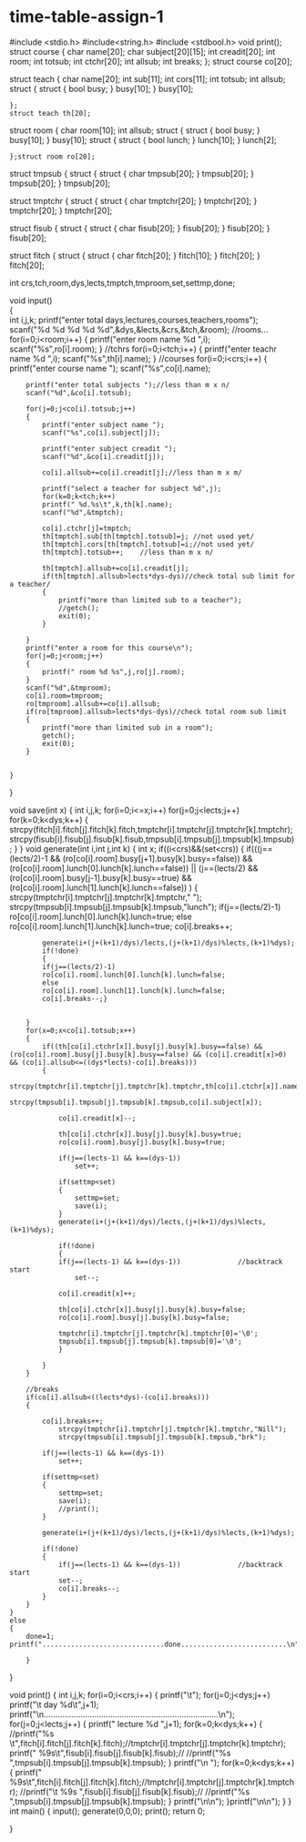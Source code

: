 # time-table-assign-1
#include <stdio.h>
#include<string.h>
#include <stdbool.h>
void print();
struct course
	{
		char name[20];
		char subject[20][15];
		int creadit[20];
		int room;
		int totsub;
		int ctchr[20];
		int allsub;
		int breaks;
	};
	struct course co[20];


struct teach
	{
		char name[20];
		int sub[11];
		int cors[11];
		int totsub;
		int allsub;
		struct
	{
		struct
		{
			bool busy;
		}
		busy[10];
	}
	busy[10]; 
		
	};
	struct teach th[20];

struct room
	{
		char room[10];
		int allsub;
	struct
	{
		struct
		{
			bool busy;
		}
		busy[10];
	}
	busy[10]; 
	struct
	{
		struct
		{
			bool lunch;
		}
		lunch[10];
	}
	lunch[2]; 	 
		
	};struct room ro[20];


struct tmpsub
	{
	struct
	{
		struct
		{
			char tmpsub[20];
		}
		tmpsub[20];
	}
	tmpsub[20];
	}
	tmpsub[20];

struct tmptchr
	{
	struct
	{
		struct
		{
			char tmptchr[20];
		}
		tmptchr[20];
	}
	tmptchr[20];
	}
	tmptchr[20];

struct fisub
	{
	struct
	{
		struct
		{
			char fisub[20];
		}
		fisub[20];
	}
	fisub[20];
	}
	fisub[20];

struct fitch
	{
	struct
	{
		struct
		{
			char fitch[20];
		}
		fitch[10];
	}
	fitch[20];
	}
	fitch[20];


 int crs,tch,room,dys,lects,tmptch,tmproom,set,settmp,done;

void input()              
{	
	int i,j,k;
	printf("enter total days,lectures,courses,teachers,rooms");
	scanf("%d %d %d %d %d",&dys,&lects,&crs,&tch,&room);
	//rooms...
	for(i=0;i<room;i++)
	{
		printf("enter room name %d ",i);
		scanf("%s",ro[i].room);
	}
	//tchrs
	for(i=0;i<tch;i++)
	{
		printf("enter teachr name %d ",i);
		scanf("%s",th[i].name);
	}
	//courses
	for(i=0;i<crs;i++)
	{
		printf("enter course name ");
		scanf("%s",co[i].name);
		
		printf("enter total subjects ");//less than m x n/
		scanf("%d",&co[i].totsub);
		
		for(j=0;j<co[i].totsub;j++)
		{
			printf("enter subject name ");
			scanf("%s",co[i].subject[j]);
			
			printf("enter subject creadit ");
			scanf("%d",&co[i].creadit[j]);
			
			co[i].allsub+=co[i].creadit[j];//less than m x m/
			
			printf("select a teacher for subject %d",j);
			for(k=0;k<tch;k++)
			printf(" %d.%s\t",k,th[k].name);
			scanf("%d",&tmptch);
			
			co[i].ctchr[j]=tmptch;
			th[tmptch].sub[th[tmptch].totsub]=j; //not used yet/
			th[tmptch].cors[th[tmptch].totsub]=i;//not used yet/
			th[tmptch].totsub++;	//less than m x n/
		
			th[tmptch].allsub+=co[i].creadit[j];
			if(th[tmptch].allsub>lects*dys-dys)//check total sub limit for a teacher/
			{
				printf("more than limited sub to a teacher");
				//getch();
				exit(0);
			}
			
		}
		printf("enter a room for this course\n");
		for(j=0;j<room;j++)
		{
			printf(" room %d %s",j,ro[j].room);
		}
		scanf("%d",&tmproom);
		co[i].room=tmproom;	
		ro[tmproom].allsub+=co[i].allsub;
		if(ro[tmproom].allsub>lects*dys-dys)//check total room sub limit
		{
			printf("more than limited sub in a room");
			getch();
			exit(0);
		}
		
		
	}
	
	
}

void save(int x)
{
	int i,j,k;
	for(i=0;i<=x;i++)
	for(j=0;j<lects;j++)
	for(k=0;k<dys;k++)
	{
		strcpy(fitch[i].fitch[j].fitch[k].fitch,tmptchr[i].tmptchr[j].tmptchr[k].tmptchr);
		strcpy(fisub[i].fisub[j].fisub[k].fisub,tmpsub[i].tmpsub[j].tmpsub[k].tmpsub);
	}
}
void generate(int i,int j,int k)
{
	int x;
	if((i<crs)&&(set<crs))
	{
		if(((j==(lects/2)-1 && (ro[co[i].room].busy[j+1].busy[k].busy==false)) && (ro[co[i].room].lunch[0].lunch[k].lunch==false)) || (j==(lects/2) && (ro[co[i].room].busy[j-1].busy[k].busy==true) && (ro[co[i].room].lunch[1].lunch[k].lunch==false))  )
		{
			strcpy(tmptchr[i].tmptchr[j].tmptchr[k].tmptchr,"     ");
			strcpy(tmpsub[i].tmpsub[j].tmpsub[k].tmpsub,"lunch");
			if(j==(lects/2)-1)
			ro[co[i].room].lunch[0].lunch[k].lunch=true;
			else
			ro[co[i].room].lunch[1].lunch[k].lunch=true;
			co[i].breaks++;
			
			generate(i+(j+(k+1)/dys)/lects,(j+(k+1)/dys)%lects,(k+1)%dys);
			if(!done)
			{
			if(j==(lects/2)-1)
			ro[co[i].room].lunch[0].lunch[k].lunch=false;
			else
			ro[co[i].room].lunch[1].lunch[k].lunch=false;
			co[i].breaks--;}
			
			
		}
		for(x=0;x<co[i].totsub;x++)
		{
			if((th[co[i].ctchr[x]].busy[j].busy[k].busy==false) && (ro[co[i].room].busy[j].busy[k].busy==false) && (co[i].creadit[x]>0) && (co[i].allsub<=((dys*lects)-co[i].breaks)))
			{
				strcpy(tmptchr[i].tmptchr[j].tmptchr[k].tmptchr,th[co[i].ctchr[x]].name);
				strcpy(tmpsub[i].tmpsub[j].tmpsub[k].tmpsub,co[i].subject[x]);
			 
				co[i].creadit[x]--;
				
				th[co[i].ctchr[x]].busy[j].busy[k].busy=true;
				ro[co[i].room].busy[j].busy[k].busy=true;
				
				if(j==(lects-1) && k==(dys-1))
					set++;
				
				if(settmp<set)
				{
					settmp=set;
					save(i); 
				}
				generate(i+(j+(k+1)/dys)/lects,(j+(k+1)/dys)%lects,(k+1)%dys);
			
				if(!done)
				{
				if(j==(lects-1) && k==(dys-1))				//backtrack start
					set--;	
				
				co[i].creadit[x]++;
				
				th[co[i].ctchr[x]].busy[j].busy[k].busy=false;
				ro[co[i].room].busy[j].busy[k].busy=false;
				
				tmptchr[i].tmptchr[j].tmptchr[k].tmptchr[0]='\0';
				tmpsub[i].tmpsub[j].tmpsub[k].tmpsub[0]='\0';
				}
				
			}
		}
		
		//breaks
		if(co[i].allsub<((lects*dys)-(co[i].breaks)))
		{

			co[i].breaks++;
				strcpy(tmptchr[i].tmptchr[j].tmptchr[k].tmptchr,"Nill");
				strcpy(tmpsub[i].tmpsub[j].tmpsub[k].tmpsub,"brk");
			 
			if(j==(lects-1) && k==(dys-1))
				set++;
				
			if(settmp<set)
			{
				settmp=set;
				save(i);
				//print();
			}
			
			generate(i+(j+(k+1)/dys)/lects,(j+(k+1)/dys)%lects,(k+1)%dys);
			
			if(!done)
			{
				if(j==(lects-1) && k==(dys-1))				//backtrack start
				set--;
				co[i].breaks--;
			}	
		}
	}
	else
	{
		done=1; printf("..............................done..........................\n");

		}	
} 

void print()
{
	int i,j,k;
	for(i=0;i<crs;i++)
	{
		printf("\t");
		for(j=0;j<dys;j++)
		printf("\t  day %d\t",j+1);
		printf("\n............................................................................\n");
		for(j=0;j<lects;j++)
		{
			printf("  lecture %d   ",j+1);
			for(k=0;k<dys;k++)
			{
				//printf("%s \t",fitch[i].fitch[j].fitch[k].fitch);//tmptchr[i].tmptchr[j].tmptchr[k].tmptchr);
				printf(" %9s\t",fisub[i].fisub[j].fisub[k].fisub);//
				//printf("%s ",tmpsub[i].tmpsub[j].tmpsub[k].tmpsub);
			}
			printf("\n              ");
			for(k=0;k<dys;k++)
			{
				printf(" %9s\t",fitch[i].fitch[j].fitch[k].fitch);//tmptchr[i].tmptchr[j].tmptchr[k].tmptchr);
				//printf("\t %9s ",fisub[i].fisub[j].fisub[k].fisub);//
				//printf("%s ",tmpsub[i].tmpsub[j].tmpsub[k].tmpsub);
			}
			printf("\n\n");
		}printf("\n\n");
	}
}
int main()
{ 
	input();
	generate(0,0,0);
	print();
	return 0;
	
}
